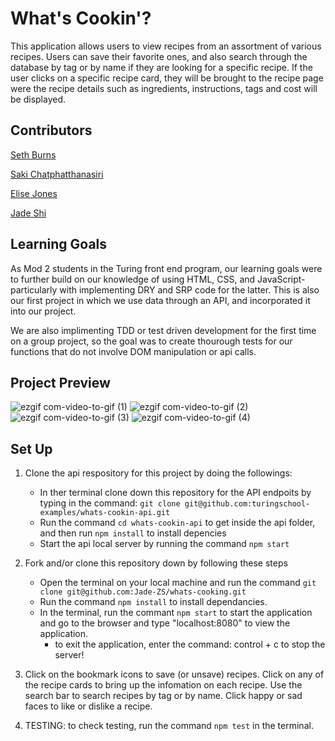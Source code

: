 # What's Cookin'?

This application allows users to view recipes from an assortment of various recipes. Users can save their favorite ones, and also search through the database by tag or by name if they are looking for a specific recipe. If the user clicks on a specific recipe card, they will be brought to the recipe page were the recipe details such as ingredients, instructions, tags and cost will be displayed. 

## Contributors
<p><a href="https://github.com/SethBurns">Seth Burns</a>
<p><a href="https://github.com/sakisandrac">Saki Chatphatthanasiri</a>
<p><a href="https://github.com/Elise-Jones">Elise Jones</a>
<p><a href="https://github.com/Jade-ZS">Jade Shi</a>

## Learning Goals
As Mod 2 students in the Turing front end program, our learning goals were to further build on our knowledge of using HTML, CSS, and JavaScript- particularly with implementing DRY and SRP code for the latter. This is also our first project in which we use data through an API, and incorporated it into our project.

We are also implimenting TDD or test driven development for the first time on a group project, so the goal was to create thourough tests for our functions that do not involve DOM manipulation or api calls.

## Project Preview
![ezgif com-video-to-gif (1)](https://github.com/Jade-ZS/whats-cooking/assets/123792434/fc00e4c4-febd-440c-9739-43c79ffa533b)
![ezgif com-video-to-gif (2)](https://github.com/Jade-ZS/whats-cooking/assets/123792434/ad6efea6-0fa7-44e8-9889-468ac1341615)
![ezgif com-video-to-gif (3)](https://github.com/Jade-ZS/whats-cooking/assets/123792434/80cd82f0-c345-404a-b53c-d6b134635ad2)
![ezgif com-video-to-gif (4)](https://github.com/Jade-ZS/whats-cooking/assets/123792434/3419d798-f522-4f00-9d14-eddea4ed1dae)


## Set Up
1. Clone the api respository for this project by doing the followings:
    - In ther terminal clone down this repository for the API endpoits by typing in the command: `git clone git@github.com:turingschool-examples/whats-cookin-api.git` 
    - Run the command `cd whats-cookin-api` to get inside the api folder, and then run `npm install` to install depencies
    - Start the api local server by running the command `npm start` 
    
2. Fork and/or clone this repository down by following these steps
    - Open the terminal on your local machine and run the command `git clone git@github.com:Jade-ZS/whats-cooking.git`
    - Run the command `npm install` to install dependancies.
    - In the terminal, run the commant `npm start` to start the application and go to the browser and type "localhost:8080" to view the application. 
        - to exit the application, enter the command: control + c to stop the server!

3. Click on the bookmark icons to save (or unsave) recipes. Click on any of the recipe cards to bring up the infomation on each recipe. Use the search bar to search recipes by tag or by name. Click happy or sad faces to like or dislike a recipe.

4. TESTING: to check testing, run the command `npm test` in the terminal.
